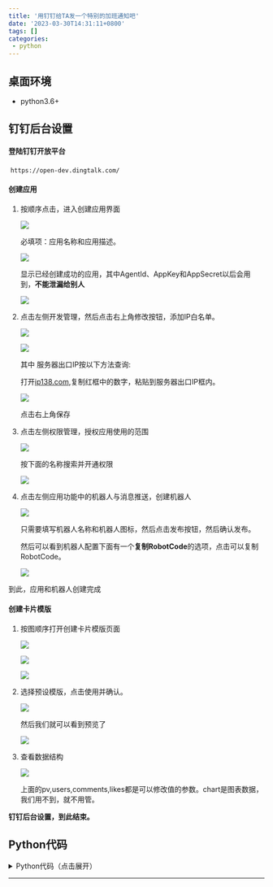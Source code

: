 ```yaml
---
title: '用钉钉给TA发一个特别的加班通知吧'
date: '2023-03-30T14:31:11+0800'
tags: []
categories: 
 - python
---
```


## 桌面环境
- python3.6+

## 钉钉后台设置

#### 登陆钉钉开放平台

​	`https://open-dev.dingtalk.com/`

#### 创建应用

1. 按顺序点击，进入创建应用界面

    ![](/pictures/dingtalk/dingtalk01.png)

    必填项：应用名称和应用描述。

    ![](/pictures/dingtalk/dingtalk02.png)

    显示已经创建成功的应用，其中AgentId、AppKey和AppSecret以后会用到，**不能泄漏给别人**

    ![](/pictures/dingtalk/dingtalk03.png)

2. 点击左侧开发管理，然后点击右上角修改按钮，添加IP白名单。

    ![](/pictures/dingtalk/dingtalk04.png)

    ![](/pictures/dingtalk/dingtalk05.png)

	其中 服务器出口IP按以下方法查询:

	打开[ip138.com](https://ip138.com/),复制红框中的数字，粘贴到服务器出口IP框内。

    ![](/pictures/dingtalk/dingtalk06.png)

	点击右上角保存

3. 点击左侧权限管理，授权应用使用的范围

    ![](/pictures/dingtalk/dingtalk07.png)

	按下面的名称搜索并开通权限

    ![](/pictures/dingtalk/dingtalk08.png)


4. 点击左侧应用功能中的机器人与消息推送，创建机器人

    ![](/pictures/dingtalk/dingtalk09.png)

	只需要填写机器人名称和机器人图标，然后点击发布按钮，然后确认发布。
	
	然后可以看到机器人配置下面有一个**复制RobotCode**的选项，点击可以复制RobotCode。

    ![](/pictures/dingtalk/dingtalk10.png)


到此，应用和机器人创建完成

#### 创建卡片模版

1. 按图顺序打开创建卡片模版页面

    ![](/pictures/dingtalk/dingtalk11.png)


    ![](/pictures/dingtalk/dingtalk12.png)


    ![](/pictures/dingtalk/dingtalk13.png)


2. 选择预设模版，点击使用并确认。

    ![](/pictures/dingtalk/dingtalk14.png)

	然后我们就可以看到预览了

    ![](/pictures/dingtalk/dingtalk15.png)


3. 查看数据结构

    ![](/pictures/dingtalk/dingtalk16.png)

	上面的pv,users,comments,likes都是可以修改值的参数。chart是图表数据，我们用不到，就不用管。

**钉钉后台设置，到此结束。**

## Python代码

<details>
<summary>Python代码（点击展开）</summary>

``` python
import requests
import random
# ↓↓↓修改以下参数，保留引号！！↓↓↓
# -----------------------------------
# 应用的AppKey和AppSecret
appkey = "ding88rinjbedv5c7c4p"
appsecret = "ri9CMiEu2ktS1Vs2afKIGLDXv9Q3KWPogv2g3rEXBbORP-lTeTsUAExZE0jsFYwN"
# 卡片模版的模版ID
template_id = "79e24ee7-0f72-4b7d-a9b6-579363b9bed5"
# 机器人的RobotCode
robotcode = "ding88rinjbedv5c7c4p"
# -----------------------------------
# ↑↑↑修改以上参数，保留引号！！↑↑↑

header = {
    'content-type': 'application/json; charset=UTF-8',
    'user-agent': 'Mozilla/5.0 (Windows NT 10.0; Win64; x64) AppleWebKit/537.36 (KHTML, like Gecko) Chrome/105.0.0.0 Safari/537.36 Edg/105.0.1343.53'
}

# 获取token
def get_token():
    url = "https://oapi.dingtalk.com/gettoken"
    param = {
        "appkey": appkey,
        "appsecret": appsecret,
    }
    try:
        res = requests.get(url,headers=header,params=param).json()
        return res["access_token"]
    except:
        return "something went wrong"

# 根据手机号获取userID
def get_userid(mobile,token):
    userid_list = []
    url = f"https://oapi.dingtalk.com/topapi/v2/user/getbymobile?access_token={token}"
    for i in mobile:
        data = {
            "mobile": i
        }
        res = requests.post(url,json=data,headers=header).json()
        if res["errcode"] == 0:
            userid_list.append(res["result"]["userid"])
        else:
            return {"err":404,"emsg":"参数错误"}
    return userid_list

# 创建outTrackId
def out_track_id():
    chars = "0123456789abcdefghijklmnopqrstuvwxyzABCDEFGHIJKLMNOPQRSTUVWXYZ"
    code = ""
    for i in range(32):
        code += random.choice(chars)
    return code

# 卡片消息 todo
def send_card(userid,token):
    url = "https://api.dingtalk.com/v1.0/im/interactiveCards/send"
    header["x-acs-dingtalk-access-token"] = token
    jsons = {
        "cardTemplateId" : template_id,
        "receiverUserIdList":userid,
        "outTrackId" : out_track_id(),
        "robotCode" : robotcode,
        "conversationType" : 0,
        "cardData" : {
            "cardParamMap" : {
                # 修改下面右侧的参数可以更改数据
                # 保留双引号
                "pv": "2000",
                "users": "1000",
                "comments": "500",
                "likes": "200"
            }
        }
    }
    requests.post(url,json=jsons,headers=header)
    
 def main():
    token = get_token()
    # 修改下面的手机号，保留引号
    mobile = [
        "15012341231",
        "15012341232",
        "15012341233",
    ]
    userid_list = get_userid(mobile,token)
    send_card(userid_list,token)

if __name__ == "__main__":
    main()
```
</details>

---

